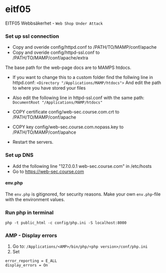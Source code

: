 # eitf05
EITF05 Webbsäkerhet - `Web Shop Under Attack`

### Set up ssl connection
- Copy and overide config/httpd.conf to /PATH/TO/MAMP/conf/apache
- Copy and overide config/httpd-ssl.conf to /PATH/TO/MAMP/conf/apache/extra

The base path for the web-page docs are to MAMPS htdocs. 
- If you want to change this to a custom folder find the follwing line in httpd.conf:
`<Directory "/Applications/MAMP/htdocs">` And edit the path to where you have stored your files
- Also edit the following line in httpd-ssl.conf with the same path:
`DocumentRoot "/Applications/MAMP/htdocs"`

- COPY certificate config/web-sec.course.com.crt to /PATH/TO/MAMP/conf/apache
- COPY key config/web-sec.course.com.nopass.key to /PATH/TO/MAMP/conf/apahce
- Restart the servers.
### Set up DNS
- Add the following line "127.0.0.1 web-sec.course.com" in /etc/hosts 
- Go to https://web-sec.course.com

#### env.php
The `env.php` is gitignored, for security reasons. Make your own `env.php`-file with the environment values.

### Run php in terminal
`php -t public_html -c config/php.ini -S localhost:8000`

### AMP - Display errors
1. Go to: `/Applications/<AMP>/bin/php/<php version>/conf/php.ini`
2. Set
```
error_reporting = E_ALL
display_errors = On
```

